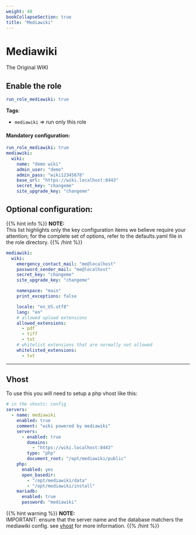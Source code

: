 ```yaml
---
weight: 40
bookCollapseSection: true
title: "Mediawiki"
---
```


# Mediawiki


The Original WIKI

## Enable the role
``` yaml
run_role_mediawiki: true
```

**Tags**:
* `mediawiki` => run only this role

#### Mandatory configuration:

```yaml
run_role_mediawiki: true
mediawiki:
  wiki:
    name: "demo wiki"
    admin_user: "demo"
    admin_pass: "wiki12345678"
    base_url: "https://wiki.localhost:8443"
    secret_key: "changeme"
    site_upgrade_key: "changeme"
```


## Optional configuration: 

{{% hint info %}}
**NOTE:**  
This list highlights only the key configuration items we believe require your attention;
for the complete set of options, refer to the defaults.yaml file in the role directory.
{{% /hint %}}


```yaml
mediawiki:
  wiki:
    emergency_contact_mail: "me@localhost"
    password_sender_mail: "me@localhost"
    secret_key: "changeme"
    site_upgrade_key: "changeme"

    namespace: "main"
    print_exceptions: false

    locale: "en_US.utf8"
    lang: "en"
    # allowed upload extensions
    allowed_extensions:
      - pdf
      - tiff
      - txt
    # whitelist extensions that are normally not allowed
    whitelisted_extensions:
      - txt
```
    
---
## Vhost

To use this you will need to setup a php vhost like this:


```yaml
# in the vhosts: config
servers:
  - name: mediawiki
    enabled: true
    comment: "wiki powered by mediawiki"
    servers:
      - enabled: true
        domains:
          - "https://wiki.localhost:8443"
        type: "php"
        document_root: "/opt/mediawiki/public"
    php:
      enabled: yes
      open_basedir:
        - "/opt/mediawiki/data"
        - "/opt/mediawiki/install"
    mariadb:
      enabled: true
      password: "mediawiki"
```

{{% hint warning %}}
**NOTE:**  
IMPORTANT: ensure that the server name and the database matchers the mediawiki config.
see [vhost](Vhosts.md) for more information.
{{% /hint %}}


